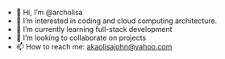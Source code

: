 - 👋 Hi, I’m @archolisa
- 👀 I’m interested in coding and cloud computing architecture.
- 🌱 I’m currently learning full-stack development
- 💞️ I’m looking to collaborate on projects
- 📫 How to reach me: akaolisajohn@yahoo.com

<!---
archolisa/archolisa is a ✨ special ✨ repository because its `README.md` (this file) appears on your GitHub profile.
You can click the Preview link to take a look at your changes.
--->
